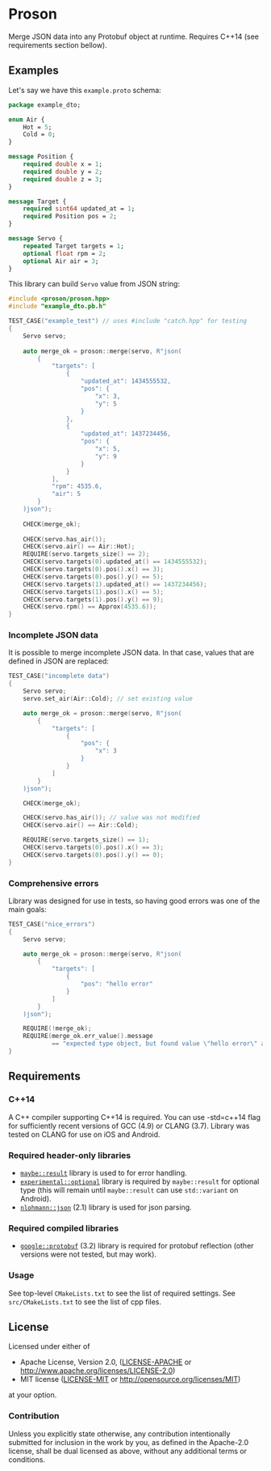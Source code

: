 # Proson

Merge JSON data into any Protobuf object at runtime. Requires C++14 (see requirements section bellow).

## Examples

Let's say we have this `example.proto` schema:

```proto
package example_dto;

enum Air {
    Hot = 5;
    Cold = 0;
}

message Position {
    required double x = 1;
    required double y = 2;
    required double z = 3;
}

message Target {
    required sint64 updated_at = 1;
    required Position pos = 2;
}

message Servo {
    repeated Target targets = 1;
    optional float rpm = 2;
    optional Air air = 3;
}
```

This library can build `Servo` value from JSON string:

```cpp
#include <proson/proson.hpp>
#include "example_dto.pb.h"

TEST_CASE("example_test") // uses #include "catch.hpp" for testing
{
    Servo servo;
    
    auto merge_ok = proson::merge(servo, R"json(
        {
            "targets": [
                {
                    "updated_at": 1434555532,
                    "pos": {
                        "x": 3,
                        "y": 5
                    }
                },
                {
                    "updated_at": 1437234456,
                    "pos": {
                        "x": 5,
                        "y": 9
                    }
                }
            ],
            "rpm": 4535.6,
            "air": 5
        }
    )json");
    
    CHECK(merge_ok);
    
    CHECK(servo.has_air());
    CHECK(servo.air() == Air::Hot);
    REQUIRE(servo.targets_size() == 2);
    CHECK(servo.targets(0).updated_at() == 1434555532);
    CHECK(servo.targets(0).pos().x() == 3);
    CHECK(servo.targets(0).pos().y() == 5);
    CHECK(servo.targets(1).updated_at() == 1437234456);
    CHECK(servo.targets(1).pos().x() == 5);
    CHECK(servo.targets(1).pos().y() == 9);
    CHECK(servo.rpm() == Approx(4535.6));
}
```

### Incomplete JSON data

It is possible to merge incomplete JSON data. In that case,
values that are defined in JSON are replaced:

```cpp
TEST_CASE("incomplete data")
{
    Servo servo;
    servo.set_air(Air::Cold); // set existing value

    auto merge_ok = proson::merge(servo, R"json(
        {
            "targets": [
                {
                    "pos": {
                        "x": 3
                    }
                }
            ]
        }
    )json");

    CHECK(merge_ok);

    CHECK(servo.has_air()); // value was not modified
    CHECK(servo.air() == Air::Cold);

    REQUIRE(servo.targets_size() == 1);
    CHECK(servo.targets(0).pos().x() == 3);
    CHECK(servo.targets(0).pos().y() == 0);
}
```

### Comprehensive errors

Library was designed for use in tests, so having good errors was one of the
main goals:

```cpp
TEST_CASE("nice_errors")
{
    Servo servo;

    auto merge_ok = proson::merge(servo, R"json(
        {
            "targets": [
                {
                    "pos": "hello error"
                }
            ]
        }
    )json");

    REQUIRE(!merge_ok);
    REQUIRE(merge_ok.err_value().message
            == "expected type object, but found value \"hello error\" at targets[0].pos");
}
```

## Requirements

### C++14

A C++ compiler supporting C++14 is required. 
You can use -std=c++14 flag for sufficiently recent versions 
of GCC (4.9) or CLANG (3.7). Library was tested on CLANG for use 
on iOS and Android.

### Required header-only libraries

* [`maybe::result`][maybe-result] library is used to for error handling.
* [`experimental::optional`][optional] library is required by `maybe::result` for optional type (this will remain until `maybe::result` can use `std::variant` on Android).
* [`nlohmann::json`][json] (2.1) library is used for json parsing.

[maybe-result]: https://github.com/trafi/maybe-result-cpp
[optional]: https://github.com/akrzemi1/Optional
[json]: https://github.com/nlohmann/json

### Required compiled libraries

* [`google::protobuf`][protobuf] (3.2) library is required for protobuf 
reflection (other versions were not tested, but may work). 

[protobuf]: https://github.com/google/protobuf

### Usage

See top-level `CMakeLists.txt` to see the list of required settings.
See `src/CMakeLists.txt` to see the list of cpp files.

## License

Licensed under either of

 * Apache License, Version 2.0, ([LICENSE-APACHE](LICENSE-APACHE) or http://www.apache.org/licenses/LICENSE-2.0)
 * MIT license ([LICENSE-MIT](LICENSE-MIT) or http://opensource.org/licenses/MIT)

at your option.

### Contribution

Unless you explicitly state otherwise, any contribution intentionally
submitted for inclusion in the work by you, as defined in the Apache-2.0
license, shall be dual licensed as above, without any additional terms or
conditions.